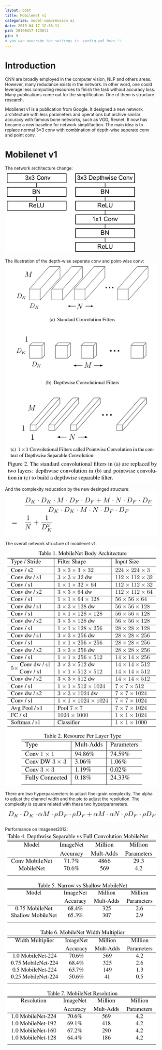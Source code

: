 ```yaml
---
layout: post
title: Mobilenet v1
categories: model-compression ai
date: 2019-04-17 12:38:11
pid: 20190417-123811
pin: 9
# you can override the settings in _config.yml here !!
---
```


# Introduction

CNN are broadly employed in the computer vision, NLP and others areas. However, many redudance exists in the network. In other word, one could leverage less computing resources to finish the task without accuracy loss. Many publications come out for the simplification. One of them is structure research. 

Mobilenet v1 is a publication from Google. It designed a new network architecture with less parameters and operations but archive similar accuracy with famous bone networks, such as VGG, Resnet. It now has became a new baseline for network simplifaction. The main idea is to replace normal 3\*3 conv with combination of depth-wise seperate conv and point conv.

# Mobilenet v1

The network architecture change:
![structure](/w3c/images/paper/mobilenet-v1-structure.png "structure")

The illustration of the depth-wise seperate conv and point-wise conv:
![dp-conv](/w3c/images/paper/mobilenet-v1-dp.png "conv layer")

And the complexity reducation by the new desinged structure:
![Complexity](/w3c/images/paper/mobilenet-v1-complexity.png "complexity")

The overall network structure of mobilenet v1:
![overall strucure](/w3c/images/paper/mobilenet-v1-2.png "overall strucure")

There are two hyperparameters to adjust fine-grain complexity. The alpha to adjust the channel width and the pie to adjust the resolution. The complexity is square related with these two hyperparameters.
![complexity hyperparamter](/w3c/images/paper/mobilenet-v1-1.png "hyperparamter")

Performance on Imagenet2012:
![performance](/w3c/images/paper/mobilenet-v1-3.png "performance")



